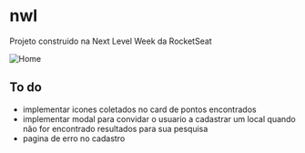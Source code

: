 # nwl
Projeto construido na Next Level Week da RocketSeat

![Home](https://raw.github.com/leonardomundims/nwl/master/screenshot/home.png)

## To do
- implementar icones coletados no card de pontos encontrados
- implementar modal para convidar o usuario a cadastrar um local quando não for encontrado resultados para sua pesquisa
- pagina de erro no cadastro